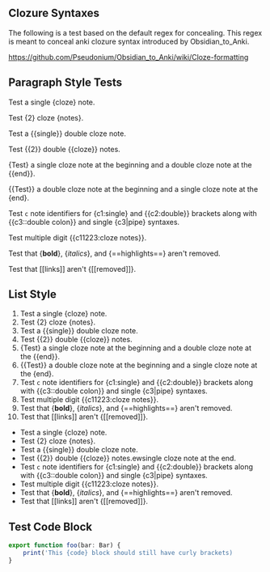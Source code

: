 
## Clozure Syntaxes

The following is a test based on the default regex for concealing. This regex is meant to conceal anki clozure syntax introduced by Obsidian_to_Anki.

https://github.com/Pseudonium/Obsidian_to_Anki/wiki/Cloze-formatting

## Paragraph Style Tests

Test a single {cloze}  note. 

Test {2} cloze {notes}.

Test a {{single}} double cloze note.

Test {{2}} double {{cloze}} notes.

{Test} a single cloze note at the beginning and a double cloze note at the {{end}}.

{{Test}} a double cloze note at the beginning and a single cloze note at the {end}.

Test `c` note identifiers for {c1:single} and {{c2:double}} brackets along with {{c3::double colon}} and single {c3|pipe} syntaxes.

Test multiple digit {{c11223:cloze notes}}.

Test that {**bold**}, {*italics*}, and {==highlights==} aren't removed.

Test that [[links]] aren't {[[removed]]}.

## List Style

1. Test a single {cloze} note.
2. Test  {2} cloze {notes}.
3. Test a {{single}} double cloze note.
4. Test {{2}} double {{cloze}} notes.
5. {Test} a single cloze note at the beginning and a double cloze note at the {{end}}.
6. {{Test}} a double cloze note at the beginning and a single cloze note at the {end}.
7. Test `c` note identifiers for {c1:single} and {{c2:double}} brackets along with {{c3::double colon}} and single {c3|pipe} syntaxes.
8. Test multiple digit {{c11223:cloze notes}}.
9. Test that {**bold**}, {*italics*}, and {==highlights==} aren't removed.
10. Test that [[links]] aren't {[[removed]]}.

- Test a single {cloze} note.
- Test  {2} cloze {notes}.
- Test a {{single}} double cloze note.
- Test {{2}} double {{cloze}} notes.ewsingle cloze note at the end.
- Test `c` note identifiers for {c1:single} and {{c2:double}} brackets along with {{c3::double colon}} and single {c3|pipe} syntaxes.
- Test multiple digit {{c11223:cloze notes}}.
- Test that {**bold**}, {*italics*}, and {==highlights==} aren't removed.
- Test that [[links]] aren't {[[removed]]}.

## Test Code Block

```typescript
export function foo(bar: Bar) {
	print('This {code} block should still have curly brackets)
}
```

